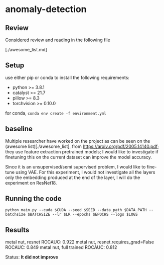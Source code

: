 # anomaly-detection

## Review

Considered review and reading in the following file

[./awesome_list.md]

## Setup

use either pip or conda to install the following requirements:

- python >= 3.8.1
- catalyst >= 21.7
- pillow >= 8.3
- torchvision >= 0.10.0

for conda, `conda env create -f environment.yml`

## baseline

Multiple researcher have worked on the project as can be seen on the (awesome list)[./awesome_list], from https://arxiv.org/pdf/2005.14140.pdf; they use feature extraction pretrained models; I would like to investigate if finetuning this on the current dataset can improve the model accuracy. 

Since it is an unsupervised/semi supervised problem, I would like to fine-tune using VAE. For this experiment, I would not investigate all the layers only the embedding produced at the end of the layer, I will do the experiment on ResNet18.

## Running the code

```
python main.py --cuda $CUDA --seed $SEED --data_path $DATA_PATH --batchsize $BATCHSIZE --lr $LR --epochs $EPOCHS --logs $LOGS
```

## Results

metal nut, resnet ROCAUC: 0.922
metal nut, resnet.requires_grad=False ROCAUC: 0.849
metal nut, full trained ROCAUC: 0.812

Status: **It did not improve**
